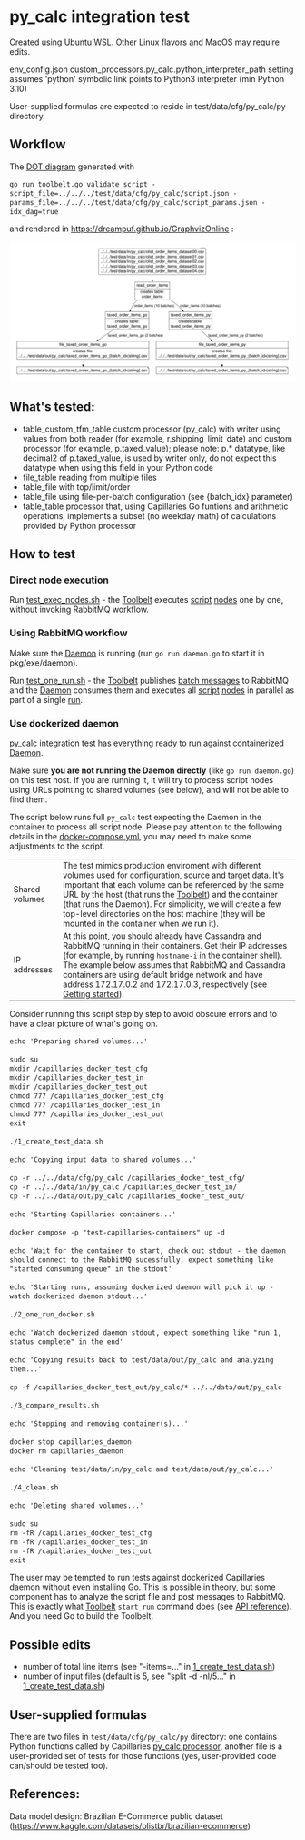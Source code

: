 # py_calc integration test

Created using Ubuntu WSL. Other Linux flavors and MacOS may require edits.

env_config.json custom_processors.py_calc.python_interpreter_path setting assumes 'python' symbolic link points to Python3 interpreter (min Python 3.10)

User-supplied formulas are expected to reside in test/data/cfg/py_calc/py directory.

## Workflow

The [DOT diagram](../../../doc/glossary.md#dot-diagrams) generated with
```
go run toolbelt.go validate_script -script_file=../../../test/data/cfg/py_calc/script.json -params_file=../../../test/data/cfg/py_calc/script_params.json -idx_dag=true
```
and rendered in https://dreampuf.github.io/GraphvizOnline :

![drawing](../../../doc/dot-pycalc.svg)

## What's tested:

- table_custom_tfm_table custom processor (py_calc) with writer using values from both reader (for example, r.shipping_limit_date) and custom processor (for example, p.taxed_value); please note: p.* datatype, like decimal2 of p.taxed_value, is used by writer only, do not expect this datatype when using this field in your Python code
- file_table reading from multiple files
- table_file with top/limit/order
- table_file using file-per-batch configuration (see {batch_idx} parameter)
- table_table processor that, using Capillaries Go funtions and arithmetic operations, implements a subset (no weekday math) of calculations provided by Python processor 

## How to test

### Direct node execution

Run [test_exec_nodes.sh](test_exec_nodes.sh) - the [Toolbelt](../../../doc/glossary.md#toolbelt) executes [script](script.json) [nodes](../../../doc/glossary.md#script-node) one by one, without invoking RabbitMQ workflow.

### Using RabbitMQ workflow

Make sure the [Daemon](../../../doc/glossary.md#daemon) is running (run `go run daemon.go` to start it in pkg/exe/daemon).

Run [test_one_run.sh](test_one_run.sh) - the [Toolbelt](../../../doc/glossary.md#toolbelt) publishes [batch messages](../../../doc/glossary.md#data-batch) to RabbitMQ and the [Daemon](../../../doc/glossary.md#daemon) consumes them and executes all [script](script.json) [nodes](../../../doc/glossary.md#script-node) in parallel as part of a single [run](../../../doc/glossary.md#run).

### Use dockerized daemon

py_calc integration test has everything ready to run against containerized [Daemon](../../../doc/glossary.md#daemon).

Make sure **you are not running the Daemon directly** (like `go run daemon.go`) on this test host. If you are running it, it will try to process script nodes using URLs pointing to shared volumes (see below), and will not be able to find them.

The script below runs full `py_calc` test expecting the Daemon in the container to process all script node. Please pay attention to the following details in the [docker-compose.yml](../../../docker-compose.yml), you may need to make some adjustments to the script.

| | |
|-|-|
| Shared volumes | The test mimics production enviroment with different volumes used for configuration, source and target data. It's important that each volume can be referenced by the same URL by the host (that runs the [Toolbelt](../../../doc/glossary.md#toolbelt)) and the container (that runs the Daemon). For simplicity, we will create a few top-level directories on the host machine (they will be mounted in the container when we run it). |
| IP addresses | At this point, you should already have Cassandra and RabbitMQ running in their containers. Get their IP addresses (for example, by running `hostname-i` in the container shell). The example below assumes that RabbitMQ and Cassandra containers are using default bridge network and have address 172.17.0.2 and 172.17.0.3, respectively (see [Getting started](../../../doc/started.md)). |

Consider running this script step by step to avoid obscure errors and to have a clear picture of what's going on.

```
echo 'Preparing shared volumes...'

sudo su
mkdir /capillaries_docker_test_cfg
mkdir /capillaries_docker_test_in
mkdir /capillaries_docker_test_out
chmod 777 /capillaries_docker_test_cfg
chmod 777 /capillaries_docker_test_in
chmod 777 /capillaries_docker_test_out
exit

./1_create_test_data.sh

echo 'Copying input data to shared volumes...'

cp -r ../../data/cfg/py_calc /capillaries_docker_test_cfg/
cp -r ../../data/in/py_calc /capillaries_docker_test_in/
cp -r ../../data/out/py_calc /capillaries_docker_test_out/

echo 'Starting Capillaries containers...'

docker compose -p "test-capillaries-containers" up -d

echo 'Wait for the container to start, check out stdout - the daemon should connect to the RabbitMQ sucessfully, expect something like "started consuming queue" in the stdout'

echo 'Starting runs, assuming dockerized daemon will pick it up - watch dockerized daemon stdout...'

./2_one_run_docker.sh

echo 'Watch dockerized daemon stdout, expect something like "run 1, status complete" in the end'

echo 'Copying results back to test/data/out/py_calc and analyzing them...'

cp -f /capillaries_docker_test_out/py_calc/* ../../data/out/py_calc 

./3_compare_results.sh

echo 'Stopping and removing container(s)...'

docker stop capillaries_daemon
docker rm capillaries_daemon

echo 'Cleaning test/data/in/py_calc and test/data/out/py_calc...'

./4_clean.sh

echo 'Deleting shared volumes...'

sudo su
rm -fR /capillaries_docker_test_cfg
rm -fR /capillaries_docker_test_in
rm -fR /capillaries_docker_test_out
exit
```

The user may be tempted to run tests against dockerized Capillaries daemon without even installing Go. This is possible in theory, but some component has to analyze the script file and post messages to RabbitMQ. This is exactly what [Toolbelt](../../../doc/glossary.md#toolbelt) `start_run` command does (see [API reference](../../../doc/api.md)). And you need Go to build the Toolbelt.

## Possible edits

- number of total line items (see "-items=..." in [1_create_test_data.sh](1_create_test_data.sh))
- number of input files (default is 5, see "split -d -nl/5..." in [1_create_test_data.sh](1_create_test_data.sh))

## User-supplied formulas

There are two files in `test/data/cfg/py_calc/py` directory: one contains Python functions called by Capillaries [py_calc processor](../../../doc/glossary.md#py_calc-processor), another file is a user-provided set of tests for those functions (yes, user-provided code can/should be tested too). 

## References:

Data model design: Brazilian E-Commerce public dataset (https://www.kaggle.com/datasets/olistbr/brazilian-ecommerce)
